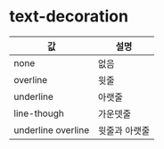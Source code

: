 # text-decoration

값|설명
---|---
none|없음
overline|윗줄
underline|아랫줄
line-though|가운뎃줄
underline overline|윗줄과 아랫줄